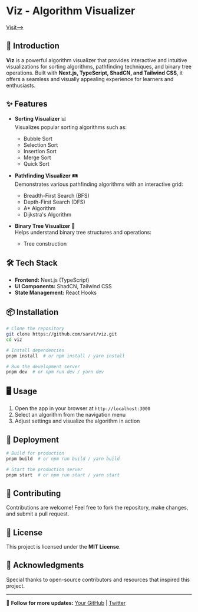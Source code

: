 # Viz - Algorithm Visualizer

[Visit-->](https://vizzyfy.vercel.app/)
<!--![Viz Banner](https://your-image-url.com/banner.png)  -->

## 🚀 Introduction
**Viz** is a powerful algorithm visualizer that provides interactive and intuitive visualizations for sorting algorithms, pathfinding techniques, and binary tree operations. Built with **Next.js, TypeScript, ShadCN, and Tailwind CSS**, it offers a seamless and visually appealing experience for learners and enthusiasts.

## ✨ Features
- **Sorting Visualizer** 📊  
  Visualizes popular sorting algorithms such as:
  - Bubble Sort
  - Selection Sort
  - Insertion Sort
  - Merge Sort
  - Quick Sort

- **Pathfinding Visualizer** 🛤️  
  Demonstrates various pathfinding algorithms with an interactive grid:
  - Breadth-First Search (BFS)
  - Depth-First Search (DFS)
  - A* Algorithm
  - Dijkstra's Algorithm

- **Binary Tree Visualizer** 🌳  
  Helps understand binary tree structures and operations:
  - Tree construction
<!--  - In-order, Pre-order, and Post-order traversal-->

## 🛠️ Tech Stack
- **Frontend:** Next.js (TypeScript)
- **UI Components:** ShadCN, Tailwind CSS
- **State Management:** React Hooks

## 📦 Installation
```sh
# Clone the repository
git clone https://github.com/sarvt/viz.git
cd viz

# Install dependencies
pnpm install  # or npm install / yarn install

# Run the development server
pnpm dev  # or npm run dev / yarn dev
```

## 🖥️ Usage
1. Open the app in your browser at `http://localhost:3000`
2. Select an algorithm from the navigation menu
3. Adjust settings and visualize the algorithm in action

## 🚀 Deployment
```sh
# Build for production
pnpm build  # or npm run build / yarn build

# Start the production server
pnpm start  # or npm run start / yarn start
```

## 🎯 Contributing
Contributions are welcome! Feel free to fork the repository, make changes, and submit a pull request.

## 📜 License
This project is licensed under the **MIT License**.

## 🌟 Acknowledgments
Special thanks to open-source contributors and resources that inspired this project.

---

🔗 **Follow for more updates:** [Your GitHub](https://github.com/sarvt) | [Twitter](https://x.com/sarvt_3)

